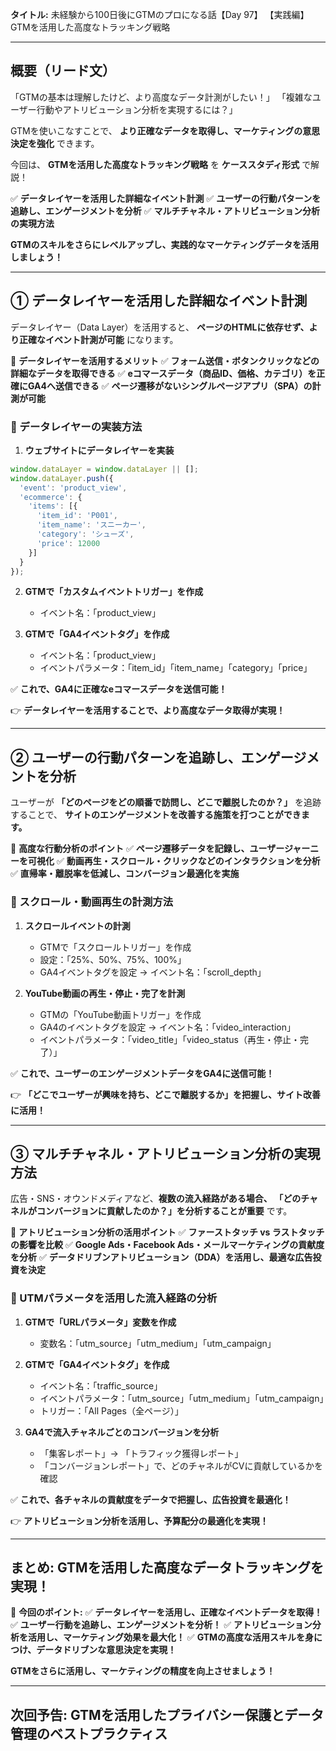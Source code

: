**タイトル:**
未経験から100日後にGTMのプロになる話【Day 97】
【実践編】GTMを活用した高度なトラッキング戦略

---

## **概要（リード文）**

「GTMの基本は理解したけど、より高度なデータ計測がしたい！」
「複雑なユーザー行動やアトリビューション分析を実現するには？」

GTMを使いこなすことで、
**より正確なデータを取得し、マーケティングの意思決定を強化** できます。

今回は、 **GTMを活用した高度なトラッキング戦略** を **ケーススタディ形式** で解説！

✅ **データレイヤーを活用した詳細なイベント計測**
✅ **ユーザーの行動パターンを追跡し、エンゲージメントを分析**
✅ **マルチチャネル・アトリビューション分析の実現方法**

**GTMのスキルをさらにレベルアップし、実践的なマーケティングデータを活用しましょう！**

---

## **① データレイヤーを活用した詳細なイベント計測**

データレイヤー（Data Layer）を活用すると、
**ページのHTMLに依存せず、より正確なイベント計測が可能** になります。

📌 **データレイヤーを活用するメリット**
✅ **フォーム送信・ボタンクリックなどの詳細なデータを取得できる**
✅ **eコマースデータ（商品ID、価格、カテゴリ）を正確にGA4へ送信できる**
✅ **ページ遷移がないシングルページアプリ（SPA）の計測が可能**

### **🔹 データレイヤーの実装方法**

1. **ウェブサイトにデータレイヤーを実装**
```javascript
window.dataLayer = window.dataLayer || [];
window.dataLayer.push({
  'event': 'product_view',
  'ecommerce': {
    'items': [{
      'item_id': 'P001',
      'item_name': 'スニーカー',
      'category': 'シューズ',
      'price': 12000
    }]
  }
});
```

2. **GTMで「カスタムイベントトリガー」を作成**
   - イベント名：「product_view」

3. **GTMで「GA4イベントタグ」を作成**
   - イベント名：「product_view」
   - イベントパラメータ：「item_id」「item_name」「category」「price」

✅ **これで、GA4に正確なeコマースデータを送信可能！**

👉 **データレイヤーを活用することで、より高度なデータ取得が実現！**

---

## **② ユーザーの行動パターンを追跡し、エンゲージメントを分析**

ユーザーが **「どのページをどの順番で訪問し、どこで離脱したのか？」** を追跡することで、
**サイトのエンゲージメントを改善する施策を打つことができます。**

📌 **高度な行動分析のポイント**
✅ **ページ遷移データを記録し、ユーザージャーニーを可視化**
✅ **動画再生・スクロール・クリックなどのインタラクションを分析**
✅ **直帰率・離脱率を低減し、コンバージョン最適化を実施**

### **🔹 スクロール・動画再生の計測方法**

1. **スクロールイベントの計測**
   - GTMで「スクロールトリガー」を作成
   - 設定：「25%、50%、75%、100%」
   - GA4イベントタグを設定 → イベント名：「scroll_depth」

2. **YouTube動画の再生・停止・完了を計測**
   - GTMの「YouTube動画トリガー」を作成
   - GA4のイベントタグを設定 → イベント名：「video_interaction」
   - イベントパラメータ：「video_title」「video_status（再生・停止・完了）」

✅ **これで、ユーザーのエンゲージメントデータをGA4に送信可能！**

👉 **「どこでユーザーが興味を持ち、どこで離脱するか」を把握し、サイト改善に活用！**

---

## **③ マルチチャネル・アトリビューション分析の実現方法**

広告・SNS・オウンドメディアなど、**複数の流入経路がある場合、
「どのチャネルがコンバージョンに貢献したのか？」を分析することが重要** です。

📌 **アトリビューション分析の活用ポイント**
✅ **ファーストタッチ vs ラストタッチの影響を比較**
✅ **Google Ads・Facebook Ads・メールマーケティングの貢献度を分析**
✅ **データドリブンアトリビューション（DDA）を活用し、最適な広告投資を決定**

### **🔹 UTMパラメータを活用した流入経路の分析**

1. **GTMで「URLパラメータ」変数を作成**
   - 変数名：「utm_source」「utm_medium」「utm_campaign」

2. **GTMで「GA4イベントタグ」を作成**
   - イベント名：「traffic_source」
   - イベントパラメータ：「utm_source」「utm_medium」「utm_campaign」
   - トリガー：「All Pages（全ページ）」

3. **GA4で流入チャネルごとのコンバージョンを分析**
   - 「集客レポート」→ 「トラフィック獲得レポート」
   - 「コンバージョンレポート」で、どのチャネルがCVに貢献しているかを確認

✅ **これで、各チャネルの貢献度をデータで把握し、広告投資を最適化！**

👉 **アトリビューション分析を活用し、予算配分の最適化を実現！**

---

## **まとめ: GTMを活用した高度なデータトラッキングを実現！**

📌 **今回のポイント:**
✅ **データレイヤーを活用し、正確なイベントデータを取得！**
✅ **ユーザー行動を追跡し、エンゲージメントを分析！**
✅ **アトリビューション分析を活用し、マーケティング効果を最大化！**
✅ **GTMの高度な活用スキルを身につけ、データドリブンな意思決定を実現！**

**GTMをさらに活用し、マーケティングの精度を向上させましょう！**

---

## **次回予告: GTMを活用したプライバシー保護とデータ管理のベストプラクティス**

